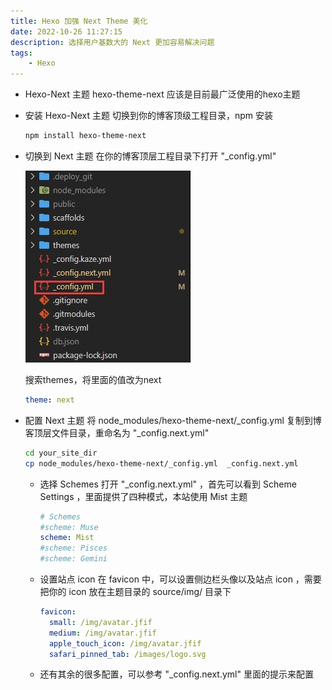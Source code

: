 ```yaml
---
title: Hexo 加强 Next Theme 美化
date: 2022-10-26 11:27:15
description: 选择用户基数大的 Next 更加容易解决问题
tags:
    - Hexo
---
```

- Hexo-Next 主题
    hexo-theme-next 应该是目前最广泛使用的hexo主题
    
- 安装 Hexo-Next 主题
    切换到你的博客顶级工程目录，npm 安装
    
    ```bash
    npm install hexo-theme-next
    ```
    
- 切换到 Next 主题
    在你的博客顶层工程目录下打开 "_config.yml"
    
    ![](https://raw.githubusercontent.com/HCY-ASLEEP/picture-bed/main/picture-bed/2022.10.26.13.24.11.png)
    
    搜索themes，将里面的值改为next
    
    ```yaml
    theme: next
    ```
- 配置 Next 主题
    将 node_modules/hexo-theme-next/_config.yml 复制到博客顶层文件目录，重命名为 "_config.next.yml"
    
    ```bash
    cd your_site_dir
    cp node_modules/hexo-theme-next/_config.yml  _config.next.yml
    ```
    - 选择 Schemes
    	打开 "_config.next.yml" ，首先可以看到 Scheme Settings ，里面提供了四种模式，本站使用 Mist 主题
    
    	```yaml
    	# Schemes
    	#scheme: Muse
    	scheme: Mist
    	#scheme: Pisces
    	#scheme: Gemini
    	```
    - 设置站点 icon
    	在 favicon 中，可以设置侧边栏头像以及站点 icon ，需要把你的 icon 放在主题目录的 source/img/ 目录下
    	```yaml
    	favicon:
          small: /img/avatar.jfif
          medium: /img/avatar.jfif
          apple_touch_icon: /img/avatar.jfif
          safari_pinned_tab: /images/logo.svg
    	```
    - 还有其余的很多配置，可以参考 "_config.next.yml" 里面的提示来配置
    
    
